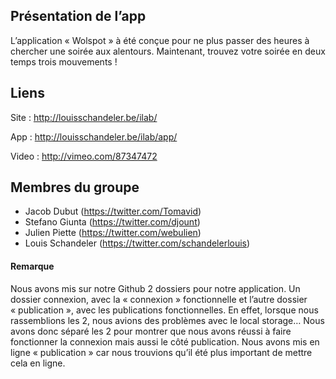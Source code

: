 <h2>Présentation de l’app</h2>

L’application « Wolspot » à été conçue pour ne plus passer des heures à chercher une soirée aux alentours. Maintenant, trouvez votre soirée en deux temps trois mouvements !


<h2>Liens</h2>

Site : http://louisschandeler.be/ilab/

App : http://louisschandeler.be/ilab/app/

Video : http://vimeo.com/87347472


<h2>Membres du groupe</h2> 

- Jacob Dubut (https://twitter.com/Tomavid)
- Stefano Giunta (https://twitter.com/djount)
- Julien Piette (https://twitter.com/webulien)
- Louis Schandeler (https://twitter.com/schandelerlouis)




<h4>Remarque</h4>

Nous avons mis sur notre Github 2 dossiers pour notre application. Un dossier connexion, avec la « connexion » fonctionnelle et l’autre dossier « publication », avec les publications fonctionnelles. En effet, lorsque nous rassemblions les 2, nous avions des problèmes avec le local storage… Nous avons donc séparé les 2 pour montrer que nous avons réussi à faire fonctionner la connexion mais aussi le côté publication. Nous avons mis en ligne « publication » car nous trouvions qu’il été plus important de mettre cela en ligne.

